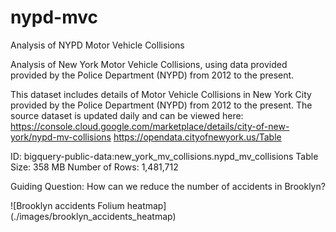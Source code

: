 # nypd-mvc
Analysis of NYPD Motor Vehicle Collisions

Analysis of New York Motor Vehicle Collisions, using data provided provided by the Police Department (NYPD) from 2012 to the present.

This dataset includes details of Motor Vehicle Collisions in New York City provided by the Police Department (NYPD) from 2012 to the present. 
The source dataset is updated daily and can be viewed here: https://console.cloud.google.com/marketplace/details/city-of-new-york/nypd-mv-collisions https://opendata.cityofnewyork.us/Table 

ID:	bigquery-public-data:new_york_mv_collisions.nypd_mv_collisions 
Table Size:	358 MB 
Number of Rows: 1,481,712

Guiding Question: How can we reduce the number of accidents in Brooklyn?

![Brooklyn accidents Folium heatmap] (./images/brooklyn_accidents_heatmap)
